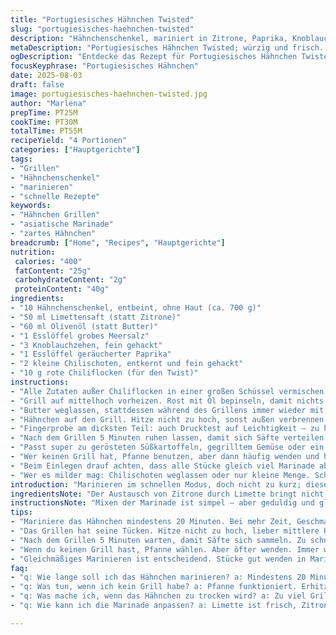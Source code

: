 ```yaml
---
title: "Portugiesisches Hähnchen Twisted"
slug: "portugiesisches-haehnchen-twisted"
description: "Hähnchenschenkel, mariniert in Zitrone, Paprika, Knoblauch und Schärfe. Gegrillt, mit Butter und Chiliflocken. Variation mit Limettensaft statt Zitrone, Olivenöl ersetzt Butter. Grobe Schritte, mit Hinweisen auf Garzeiten und sensorische Signale. Besonders auf Textur und Farbe achten. Einfach, schnell und dennoch spannend."
metaDescription: "Portugiesisches Hähnchen Twisted; würzig und frisch. Perfekt für Grillabende. Einfach zuzubereiten, mit Limette und geräuchertem Paprika."
ogDescription: "Entdecke das Rezept für Portugiesisches Hähnchen Twisted. Saftige Hähnchenschenkel, mariniert mit Limette, Paprika und Chilis - ideal für Grillabende."
focusKeyphrase: "Portugiesisches Hähnchen"
date: 2025-08-03
draft: false
image: portugiesisches-haehnchen-twisted.jpg
author: "Marlena"
prepTime: PT25M
cookTime: PT30M
totalTime: PT55M
recipeYield: "4 Portionen"
categories: ["Hauptgerichte"]
tags:
- "Grillen"
- "Hähnchenschenkel"
- "marinieren"
- "schnelle Rezepte"
keywords:
- "Hähnchen Grillen"
- "asiatische Marinade"
- "zartes Hähnchen"
breadcrumb: ["Home", "Recipes", "Hauptgerichte"]
nutrition: 
 calories: "400"
 fatContent: "25g"
 carbohydrateContent: "2g"
 proteinContent: "40g"
ingredients:
- "10 Hähnchenschenkel, entbeint, ohne Haut (ca. 700 g)"
- "50 ml Limettensaft (statt Zitrone)"
- "60 ml Olivenöl (statt Butter)"
- "1 Esslöffel grobes Meersalz"
- "3 Knoblauchzehen, fein gehackt"
- "1 Esslöffel geräucherter Paprika"
- "2 kleine Chilischoten, entkernt und fein gehackt"
- "10 g rote Chiliflocken (für den Twist)"
instructions:
- "Alle Zutaten außer Chiliflocken in einer großen Schüssel vermischen. Gut durchrühren, bis Salz und Gewürze sich auflösen. Hähnchen darin gut wenden und mit Folie abgedeckt 20 Minuten ziehen lassen. Noch besser: bis zu 40 Minuten, aber nicht länger, sonst Zitrus zu aggressiv."
- "Grill auf mittelhoch vorheizen. Rost mit Öl bepinseln, damit nichts kleben bleibt. Vorbereitung auf den Grill: Hähnchenteile nebeneinander legen, nicht überlappend."
- "Butter weglassen, stattdessen während des Grillens immer wieder mit Olivenöl bepinseln und gegen Ende Chiliflocken einstreuen für Hitze und Crunch."
- "Hähnchen auf den Grill. Hitze nicht zu hoch, sonst außen verbrennen und innen roh. Lieber rund 7–9 Minuten pro Seite grillen. Farbe beobachten: leicht gebräunt mit Karamell, keine blassen Stellen."
- "Fingerprobe am dicksten Teil: auch Drucktest auf Leichtigkeit – zu hart heißt trocken. Säfte sollten klar laufen, minimal rosa darf noch sein, aber selten."
- "Nach dem Grillen 5 Minuten ruhen lassen, damit sich Säfte verteilen. Schneller aufessen, sonst weicht die schöne Kruste durch Feuchtigkeit."
- "Passt super zu gerösteten Süßkartoffeln, gegrilltem Gemüse oder ein einfacher grüner Salat. Alternativ Reis, der die scharfe Marinade balanciert. Bei Ersatz: Zitronensaft kann komplett durch milden Essig ersetzt werden, gibt mehr Säure."
- "Wer keinen Grill hat, Pfanne benutzen, aber dann häufig wenden und hitze reduzieren. Dabei Fettzufuhr kontrollieren, um Fettspritzer zu vermeiden."
- "Beim Einlegen drauf achten, dass alle Stücke gleich viel Marinade abbekommen. Ungleichmäßiges Marinieren führt zu trockenen oder überwürzten Stücken."
- "Wer es milder mag: Chilischoten weglassen oder nur kleine Menge. Schärfe kommt auch durch Paprika, aber weniger intensiv."
introduction: "Marinieren im schnellen Modus, doch nicht zu kurz; dieser Trick verhindert zähes Hähnchen. Die Säfte müssen im Fleisch bleiben, und das erreichst du nicht mit sturem Timing. Statt Butter setze ich auf Olivenöl, bringt die Fruchtigkeit rein, und mit Limette statt Zitrone wird’s leichter und frischer. Paprika bleibt, doch nun geräuchert - das gibt mehr Tiefe. Chilis abrocken mit Chiliflocken, die im letzten Moment kommen; schmeckt intensiver, das kenne ich von meinen Grillabenden. Grillrost ölen ist keine Zauberei, ohne brennt es an. Raus mit den dicken Stücken, die passen besser auf den Spieß oder die Grillplatte, den Trick hab ich spät kapiert. Textur zählt mehr als Minuten. Lerne, auf den Fleischgeruch zu achten – wenn’s rauchiger wird, kommt Farbe, ist das Zeichen zum Wenden. Weniger ist oft mehr bei Gewürzen, sonst übertönt nichts. Die Fingerprobe wird bei mir zur goldenen Regel. Wer das nicht nutzt, riskiert trockenes Zeug. Kein Grill? Die Pfanne macht’s auch, nur Geduld beim wenden. So ein Hähnchen ist mehr als nur lecker, das steckt Gefühl drin, Erfahrung. Du wirst merken, wie die kleinen Schritte, diese Details den Unterschied machen."
ingredientsNote: "Der Austausch von Zitrone durch Limette bringt nicht nur mehr Frische, sondern verändert auch den Säuregrad spürbar – wichtig, weil säurehaltige Marinaden das Fleisch schneller zersetzen. Butter ist zwar klassisch, aber schnell passiert ein Fettbrand auf dem Grill; Olivenöl bleibt stabiler und verleiht eine subtile Fruchtigkeit. Anstelle von kleinen Chilischoten kann man auch getrocknete Chiliflocken nehmen, diese werden erst am Schluss hinzugefügt, um die Schärfe zu intensivieren ohne Bitterkeit. Knoblauch unbedingt frisch; Fertigprodukte kosten Geschmack und können bitter werden. Salz intensiviert Aromen, zu viel lähmt aber den Geschmack; grobes Meersalz sorgt für eine Textur, die beim Grillen leicht karamellisiert. Meine Empfehlung: Marinade gründlich vermischen, dann Fleisch gleichmäßig eintauchen und abdecken; auch mal mit den Händen kneten, damit das Aroma überall hinkommt und nicht nur oberflächlich sitzt. Wichtig: Marinierzeit nicht überschreiten, sonst wird das Fleisch wie gekocht in Säure. Wenn keine Hähnchenschenkel verfügbar sind, gehen auch Oberschenkel oder Brust, letztere aber sehr trocken, daher kürzere Marinierzeit und vorsichtig grillen."
instructionsNote: "Mixen der Marinade ist simpel – aber geduldig und gleichmäßig rühren, bis die Salzkrümel sich auflösen, sonst werden Spots salzig. Die Marinierzeit ist flexibel, je länger, desto mehr Säure durchzieht das Fleisch; ich merke, wann der Geruch sich ändert – das ist mein Sensor. Grillstrategie: Zu hohe Hitze malt außen schwarz, innen bleibt roh. Lieber mittlere Hitze, dann entfaltet sich der Geschmack besser. Rost ölen, sonst bleibt alles kleben – eine Technik, die viele unterschätzen; einfach ein Öldip in Küchenrolle geben und Rost abbürsten. Während des Grillens öfters umdrehen, besonders wenn der Saft austritt – das ist die visuelle Garantie, dass das Fleisch gerade gart. Beurre directement au barbecue zu verwenden ist riskant, Öle sind sicherer und gesünder. Fingerprobe skaliert die Festigkeit; hart bleibt schlecht. Nach Grillen ruhen lassen – Muskelstränge entspannen, sonst fließt alles heraus beim Anschneiden. Alternativ Fettspritzer durch Deckel minimieren, wenn Panngrill benutzt wird. Nachwürzen kann man immer, aber zu viel direkt in der Marinade verbrennt beim Grillen. Timing ist Guidance, nicht Gesetz. Das Rezept erlaubt Flexibilität, dem Chaot in der Küche entgegenkommend."
tips:
- "Mariniere das Hähnchen mindestens 20 Minuten. Bei mehr Zeit, Geschmack intensiver, aber nicht übertreiben. Limette bringt Säure, die verbessert. Weniger ist mehr bei den Chilis."
- "Das Grillen hat seine Tücken. Hitze nicht zu hoch, lieber mittlere Hitze wählen. 7–9 Minuten pro Seite; Farben beobachten. Dunkel heißt außen lecker, innen vielleicht noch blass."
- "Nach dem Grillen 5 Minuten warten, damit Säfte sich sammeln. Zu schnell aufschneiden, Risiko von trockenem Fleisch. Kurz ruhen lassen, großes Plus."
- "Wenn du keinen Grill hast, Pfanne wählen. Aber öfter wenden. Immer wieder etwas Öl hinzufügen. Kontrollieren, damit nichts anhaftet oder verbrennt."
- "Gleichmäßiges Marinieren ist entscheidend. Stücke gut wenden in Marinade. Sonst ungleichmäßige Würze. Zu durstig, führt zu zähen Stücken, vermeide das."
faq:
- "q: Wie lange soll ich das Hähnchen marinieren? a: Mindestens 20 Minuten. 40 Minuten auch fein. Säure macht es zart, aber nicht übertreiben. Geschmack ist wichtig."
- "q: Was tun, wenn ich kein Grill habe? a: Pfanne funktioniert. Erhitze langsam, oft wenden. Achte auf die Hitze, sonst wird’s zäh. Geduld nötig."
- "q: Was mache ich, wenn das Hähnchen zu trocken wird? a: Zu viel Grillzeit vermeiden. Fingerprobe nutzen. Säfte sollten klar bleiben. 7–9 Minuten ideal pro Seite."
- "q: Wie kann ich die Marinade anpassen? a: Limette ist frisch, Zitrone geht auch. Olivenöl statt Butter. Schärfe schrittweise erhöhen oder weglassen. Experimentiere."

---
```

